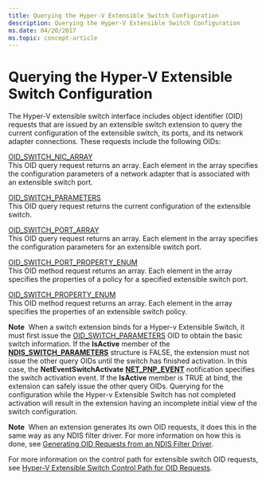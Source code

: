 ```yaml
---
title: Querying the Hyper-V Extensible Switch Configuration
description: Querying the Hyper-V Extensible Switch Configuration
ms.date: 04/20/2017
ms.topic: concept-article
---
```


# Querying the Hyper-V Extensible Switch Configuration


The Hyper-V extensible switch interface includes object identifier (OID) requests that are issued by an extensible switch extension to query the current configuration of the extensible switch, its ports, and its network adapter connections. These requests include the following OIDs:

<a href="" id="oid-switch-nic-array"></a>[OID\_SWITCH\_NIC\_ARRAY](./oid-switch-nic-array.md)  
This OID query request returns an array. Each element in the array specifies the configuration parameters of a network adapter that is associated with an extensible switch port.

<a href="" id="oid-switch-parameters"></a>[OID\_SWITCH\_PARAMETERS](./oid-switch-parameters.md)  
This OID query request returns the current configuration of the extensible switch.

<a href="" id="oid-switch-port-array"></a>[OID\_SWITCH\_PORT\_ARRAY](./oid-switch-port-array.md)  
This OID query request returns an array. Each element in the array specifies the configuration parameters for an extensible switch port.

<a href="" id="oid-switch-port-property-enum"></a>[OID\_SWITCH\_PORT\_PROPERTY\_ENUM](./oid-switch-port-property-enum.md)  
This OID method request returns an array. Each element in the array specifies the properties of a policy for a specified extensible switch port.

<a href="" id="oid-switch-property-enum"></a>[OID\_SWITCH\_PROPERTY\_ENUM](./oid-switch-property-enum.md)  
This OID method request returns an array. Each element in the array specifies the properties of an extensible switch policy.

**Note**  When a switch extension binds for a Hyper-v Extensible Switch, it must first issue the [OID\_SWITCH\_PARAMETERS](./oid-switch-parameters.md) OID to obtain the basic switch information. If the **IsActive** member of the [**NDIS\_SWITCH\_PARAMETERS**](/windows-hardware/drivers/ddi/ntddndis/ns-ntddndis-_ndis_switch_parameters) structure is FALSE, the extension must not issue the other query OIDs until the switch has finished activation. In this case, the **NetEventSwitchActivate** [**NET\_PNP\_EVENT**](/windows-hardware/drivers/ddi/netpnp/ns-netpnp-_net_pnp_event) notification specifies the switch activation event. If the **IsActive** member is TRUE at bind, the extension can safely issue the other query OIDs. Querying for the configuration while the Hyper-v Extensible Switch has not completed activation will result in the extension having an incomplete initial view of the switch configuration.

 

**Note**  When an extension generates its own OID requests, it does this in the same way as any NDIS filter driver. For more information on how this is done, see [Generating OID Requests from an NDIS Filter Driver](generating-oid-requests-from-an-ndis-filter-driver.md).

 

For more information on the control path for extensible switch OID requests, see [Hyper-V Extensible Switch Control Path for OID Requests](hyper-v-extensible-switch-control-path-for-oid-requests.md).

 

